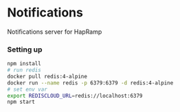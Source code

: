 # Notifications

Notifications server for HapRamp

### Setting up

```sh
npm install
# run redis
docker pull redis:4-alpine
docker run --name redis -p 6379:6379 -d redis:4-alpine
# set env var
export REDISCLOUD_URL=redis://localhost:6379
npm start
```
